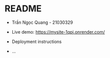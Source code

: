 # README

* Trần Ngọc Quang - 21030329
* Live demo: https://mysite-1qpj.onrender.com/

* Deployment instructions

* ...
